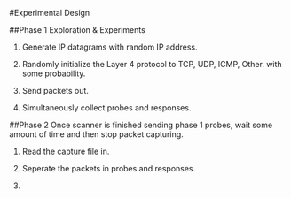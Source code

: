 #Experimental Design

##Phase 1 Exploration & Experiments

1. Generate IP datagrams with random IP address.

2. Randomly initialize the Layer 4 protocol to TCP, UDP, ICMP, Other. 
   with some probability.

3. Send packets out.

4. Simultaneously collect probes and responses.

##Phase 2
Once scanner is finished sending phase 1 probes, wait some amount of 
time and then stop packet capturing.

1. Read the capture file in.

2. Seperate the packets in probes and responses.

3. 